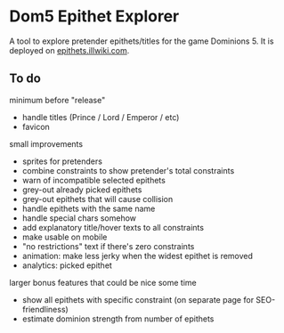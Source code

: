 # Dom5 Epithet Explorer

A tool to explore pretender epithets/titles for the game Dominions 5. It is deployed on [epithets.illwiki.com](https://epithets.illwiki.com).

## To do

minimum before "release"
- handle titles (Prince / Lord / Emperor / etc)
- favicon

small improvements
- sprites for pretenders
- combine constraints to show pretender's total constraints 
- warn of incompatible selected epithets
- grey-out already picked epithets
- grey-out epithets that will cause collision
- handle epithets with the same name
- handle special chars somehow 
- add explanatory title/hover texts to all constraints
- make usable on mobile
- "no restrictions" text if there's zero constraints
- animation: make less jerky when the widest epithet is removed
- analytics: picked epithet


larger bonus features that could be nice some time
- show all epithets with specific constraint (on separate page for SEO-friendliness)
- estimate dominion strength from number of epithets
